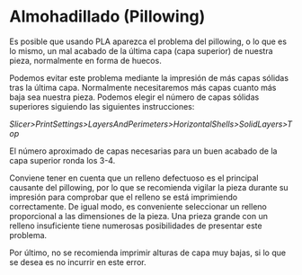 # Almohadillado (Pillowing)

Es posible que usando PLA aparezca el problema del pillowing, o lo que es lo mismo, un mal acabado de la última capa (capa superior) de nuestra pieza, normalmente en forma de huecos.

Podemos evitar este problema mediante la impresión de más capas sólidas tras la última capa. Normalmente necesitaremos más capas cuanto más baja sea nuestra pieza. Podemos elegir el número de capas sólidas superiores siguiendo las siguientes instrucciones:

  *Slicer>PrintSettings>LayersAndPerimeters>HorizontalShells>SolidLayers>Top*
  
El número aproximado de capas necesarias para un buen acabado de la capa superior ronda los 3-4.

Conviene tener en cuenta que un relleno defectuoso es el principal causante del pillowing, por lo que se recomienda vigilar la pieza durante su impresión para comprobar que el relleno se está imprimiendo correctamente. De igual modo, es conveniente seleccionar un relleno proporcional a las dimensiones de la pieza. Una prieza grande con un relleno insuficiente tiene numerosas posibilidades de presentar este problema.

Por último, no se recomienda imprimir alturas de capa muy bajas, si lo que se desea es no incurrir en este error. 
